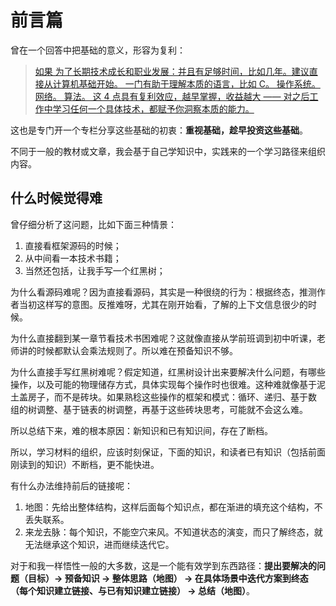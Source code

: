 # 前言篇

曾在一个回答中把基础的意义，形容为复利：
>[如果 为了长期技术成长和职业发展：并且有足够时间，比如几年。建议直接从计算机基础开始。
一门有助于理解本质的语言，比如 C。
操作系统。
网络。
算法。
这 4 点具有复利效应，越早掌握，收益越大 —— 对之后工作中学习任何一个具体技术，都赋予你洞察本质的能力。](https://www.zhihu.com/question/511407768/answer/2312642495)

这也是专门开一个专栏分享这些基础的初衷：**重视基础，趁早投资这些基础**。

不同于一般的教材或文章，我会基于自己学知识中，实践来的一个学习路径来组织内容。

## 什么时候觉得难

曾仔细分析了这问题，比如下面三种情景：

1. 直接看框架源码的时候；
2. 从中间看一本技术书籍；
3. 当然还包括，让我手写一个红黑树；

为什么看源码难呢？因为直接看源码，其实是一种很绕的行为：根据终态，推测作者当初这样写的意图。反推难呀，尤其在刚开始看，了解的上下文信息很少的时候。

为什么直接翻到某一章节看技术书困难呢？这就像直接从学前班调到初中听课，老师讲的时候都默认会乘法规则了。所以难在预备知识不够。

为什么直接手写红黑树难呢？假定知道，红黑树设计出来要解决什么问题，有哪些操作，以及可能的物理储存方式，具体实现每个操作时也很难。这种难就像基于泥土盖房子，而不是砖块。如果熟稔这些操作的框架和模式：循环、递归、基于数 组的树调整、基于链表的树调整，再基于这些砖块思考，可能就不会这么难。

所以总结下来，难的根本原因：新知识和已有知识间，存在了断档。

所以，学习材料的组织，应该时刻保证，下面的知识，和读者已有知识（包括前面刚读到的知识）不断档，更不能快进。

有什么办法维持前后的链接呢：

1. 地图：先给出整体结构，这样后面每个知识点，都在渐进的填充这个结构，不丢失联系。
2. 来龙去脉：每个知识，不能空穴来风。不知道状态的演变，而只了解终态，就无法继承这个知识，进而继续迭代它。


对于和我一样悟性一般的大多数，这是一个能有效学到东西路径：**提出要解决的问题（目标）-> 预备知识 -> 整体思路（地图） -> 在具体场景中迭代方案到终态（每个知识建立链接、与已有知识建立链接） -> 总结（地图）**。
